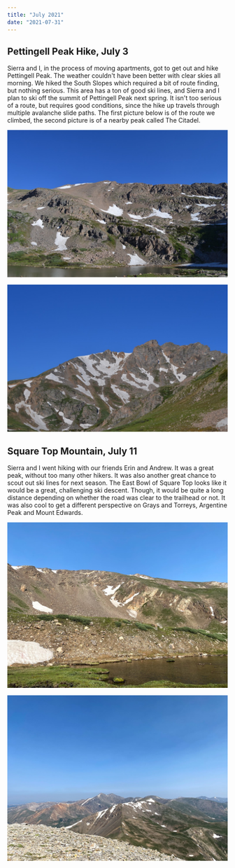 ```yaml
---
title: "July 2021"
date: "2021-07-31"
---
```


## Pettingell Peak Hike, July 3

Sierra and I, in the process of moving apartments, got to get out and hike Pettingell Peak. The weather couldn't have been better with clear skies all morning. We hiked the South Slopes which required a bit of route finding, but nothing serious. This area has a ton of good ski lines, and Sierra and I plan to ski off the summit of Pettingell Peak next spring. It isn't too serious of a route, but requires good conditions, since the hike up travels through multiple avalanche slide paths. The first picture below is of the route we climbed, the second picture is of a nearby peak called The Citadel.

![Pettingell Peak](../images/2021_07_31_July_2021/Pettingell-south-slpoes.JPG)

![The Citadel](../images/2021_07_31_July_2021/the-citadel.JPG)

## Square Top Mountain, July 11

Sierra and I went hiking with our friends Erin and Andrew. It was a great peak, without too many other hikers. It was also another great chance to scout out ski lines for next season. The East Bowl of Square Top looks like it would be a great, challenging ski descent. Though, it would be quite a long distance depending on whether the road was clear to the trailhead or not. It was also cool to get a different perspective on Grays and Torreys, Argentine Peak and Mount Edwards.

![](../images/2021_07_31_July_2021/squaretop_0.jpg)

![](../images/2021_07_31_July_2021/squaretop_1.jpg)